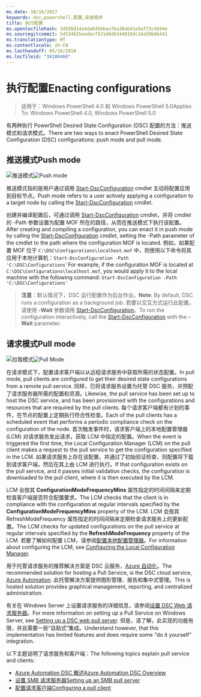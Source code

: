 ```yaml
---
ms.date: 10/16/2017
keywords: dsc,powershell,配置,安装程序
title: 执行配置
ms.openlocfilehash: 3d938d14a4da645bbea7ba30ab41e0af72c4b94e
ms.sourcegitcommit: 54534635eedacf531d8d6344019dc16a50b8b441
ms.translationtype: HT
ms.contentlocale: zh-CN
ms.lasthandoff: 05/16/2018
ms.locfileid: "34188460"
---
```

# <a name="enacting-configurations"></a><span data-ttu-id="4077c-103">执行配置</span><span class="sxs-lookup"><span data-stu-id="4077c-103">Enacting configurations</span></span>

><span data-ttu-id="4077c-104">适用于：Windows PowerShell 4.0 和 Windows PowerShell 5.0</span><span class="sxs-lookup"><span data-stu-id="4077c-104">Applies To: Windows PowerShell 4.0, Windows PowerShell 5.0</span></span>

<span data-ttu-id="4077c-105">有两种执行 PowerShell Desired State Configuration (DSC) 配置的方法：推送模式和请求模式。</span><span class="sxs-lookup"><span data-stu-id="4077c-105">There are two ways to enact PowerShell Desired State Configuration (DSC) configurations: push mode and pull mode.</span></span>

## <a name="push-mode"></a><span data-ttu-id="4077c-106">推送模式</span><span class="sxs-lookup"><span data-stu-id="4077c-106">Push mode</span></span>

<span data-ttu-id="4077c-107">![推送模式](images/pushModel.png "推送模式的工作原理")</span><span class="sxs-lookup"><span data-stu-id="4077c-107">![Push mode](images/pushModel.png "How push mode works")</span></span>

<span data-ttu-id="4077c-108">推送模式指的是用户通过调用 [Start-DscConfiguration](https://technet.microsoft.com/library/dn521623.aspx) cmdlet 主动将配置应用到目标节点。</span><span class="sxs-lookup"><span data-stu-id="4077c-108">Push mode refers to a user actively applying a configuration to a target node by calling the [Start-DscConfiguration](https://technet.microsoft.com/library/dn521623.aspx) cmdlet.</span></span>

<span data-ttu-id="4077c-109">创建并编译配置后，可通过调用 [Start-DscConfiguration](https://technet.microsoft.com/library/dn521623.aspx) cmdlet，并将 cmdlet 的 -Path 参数设置为配置 MOF 所在的路径，从而在推送模式下执行该配置。</span><span class="sxs-lookup"><span data-stu-id="4077c-109">After creating and compiling a configuration, you can enact it in push mode by calling the [Start-DscConfiguration](https://technet.microsoft.com/library/dn521623.aspx) cmdlet, setting the -Path parameter of the cmdlet to the path where the configuration MOF is located.</span></span>
<span data-ttu-id="4077c-110">例如，如果配置 MOF 位于 `C:\DSC\Configurations\localhost.mof` 中，则使用以下命令将其应用于本地计算机：`Start-DscConfiguration -Path 'C:\DSC\Configurations'`</span><span class="sxs-lookup"><span data-stu-id="4077c-110">For example, if the configuration MOF is located at `C:\DSC\Configurations\localhost.mof`, you would apply it to the local machine with the following command: `Start-DscConfiguration -Path 'C:\DSC\Configurations'`</span></span>

> <span data-ttu-id="4077c-111">__注意__：默认情况下，DSC 运行配置作为后台作业。</span><span class="sxs-lookup"><span data-stu-id="4077c-111">__Note__: By default, DSC runs a configuration as a background job.</span></span> <span data-ttu-id="4077c-112">若要以交互方式运行此配置，请使用 __-Wait__ 参数调用 [Start-DscConfiguration](https://technet.microsoft.com/library/dn521623.aspx)。</span><span class="sxs-lookup"><span data-stu-id="4077c-112">To run the configuration interactively, call the [Start-DscConfiguration](https://technet.microsoft.com/library/dn521623.aspx) with the __-Wait__ parameter.</span></span>

## <a name="pull-mode"></a><span data-ttu-id="4077c-113">请求模式</span><span class="sxs-lookup"><span data-stu-id="4077c-113">Pull mode</span></span>

<span data-ttu-id="4077c-114">![拉取模式](images/pullModel.png "拉取模式的工作原理")</span><span class="sxs-lookup"><span data-stu-id="4077c-114">![Pull Mode](images/pullModel.png "How pull mode works")</span></span>

<span data-ttu-id="4077c-115">在请求模式下，配置请求客户端以从远程请求服务中获取所需的状态配置。</span><span class="sxs-lookup"><span data-stu-id="4077c-115">In pull mode, pull clients are configured to get their desired state configurations from a remote pull service.</span></span>
<span data-ttu-id="4077c-116">同样，已将请求服务设置为托管 DSC 服务，并预配了请求服务器所需的配置和资源。</span><span class="sxs-lookup"><span data-stu-id="4077c-116">Likewise, the pull service has been set up to host the DSC service, and has been provisioned with the configurations and resources that are required by the pull clients.</span></span>
<span data-ttu-id="4077c-117">每个请求客户端都有计划的事件，在节点的配置上定期执行符合性检查。</span><span class="sxs-lookup"><span data-stu-id="4077c-117">Each of the pull clients has a scheduled event that performs a periodic compliance check on the configuration of the node.</span></span>
<span data-ttu-id="4077c-118">首次触发事件时，请求客户端上的本地配置管理器 (LCM) 对请求服务发出请求，获取 LCM 中指定的配置。</span><span class="sxs-lookup"><span data-stu-id="4077c-118">When the event is triggered the first time, the Local Configuration Manager (LCM) on the pull client makes a request to the pull service to get the configuration specified in the LCM.</span></span>
<span data-ttu-id="4077c-119">如果请求服务上存在该配置，并通过了初始验证检查，则配置将下载到请求客户端，然后在其上由 LCM 进行执行。</span><span class="sxs-lookup"><span data-stu-id="4077c-119">If that configuration exists on the pull service, and it passes initial validation checks, the configuration is downloaded to the pull client, where it is then executed by the LCM.</span></span>

<span data-ttu-id="4077c-120">LCM 会按其 **ConfigurationModeFrequencyMins** 属性指定的时间间隔来定期检查客户端是否符合配置要求。</span><span class="sxs-lookup"><span data-stu-id="4077c-120">The LCM checks that the client is in compliance with the configuration at regular intervals specified by the **ConfigurationModeFrequencyMins** property of the LCM.</span></span>
<span data-ttu-id="4077c-121">LCM 会按其 RefreshModeFrequency 属性指定的时间间隔来定期检查请求服务上的更新配置。</span><span class="sxs-lookup"><span data-stu-id="4077c-121">The LCM checks for updated configurations on the pull service at regular intervals specified by the **RefreshModeFrequency** property of the LCM.</span></span>
<span data-ttu-id="4077c-122">若要了解如何配置 LCM，请参阅[配置本地配置管理器](metaConfig.md)。</span><span class="sxs-lookup"><span data-stu-id="4077c-122">For information about configuring the LCM, see [Configuring the Local Configuration Manager](metaConfig.md).</span></span>

<span data-ttu-id="4077c-123">用于托管请求服务的推荐解决方案是 DSC 云服务，[Azure 自动化](https://azure.microsoft.com/services/automation/)。</span><span class="sxs-lookup"><span data-stu-id="4077c-123">The recommended solution for hosting a Pull Service, is the DSC cloud service, [Azure Automation](https://azure.microsoft.com/services/automation/).</span></span>
<span data-ttu-id="4077c-124">此托管解决方案提供图形管理、报告和集中式管理。</span><span class="sxs-lookup"><span data-stu-id="4077c-124">This is hosted solution provides graphical management, reporting, and centralized administration.</span></span>

<span data-ttu-id="4077c-125">有关在 Windows Server 上设置请求服务的详细信息，请参阅[设置 DSC Web 请求服务器](pullServer.md)。</span><span class="sxs-lookup"><span data-stu-id="4077c-125">For more information on setting up a Pull Service on Windows Server, see [Setting up a DSC web pull server](pullServer.md).</span></span>
<span data-ttu-id="4077c-126">但是，请了解，此实现的功能有限，并且需要一些“自助式”集成。</span><span class="sxs-lookup"><span data-stu-id="4077c-126">Understand however, that this implementation has limited features and does require some "do it yourself" integration.</span></span>

<span data-ttu-id="4077c-127">以下主题说明了请求服务和客户端：</span><span class="sxs-lookup"><span data-stu-id="4077c-127">The following topics explain pull service and clients:</span></span>

- [<span data-ttu-id="4077c-128">Azure Automation DSC 概述</span><span class="sxs-lookup"><span data-stu-id="4077c-128">Azure Automation DSC Overview</span></span>](https://docs.microsoft.com/en-us/azure/automation/automation-dsc-overview)
- [<span data-ttu-id="4077c-129">设置 SMB 请求服务器</span><span class="sxs-lookup"><span data-stu-id="4077c-129">Setting up an SMB pull server</span></span>](pullServerSMB.md)
- [<span data-ttu-id="4077c-130">配置请求客户端</span><span class="sxs-lookup"><span data-stu-id="4077c-130">Configuring a pull client</span></span>](pullClientConfigID.md)